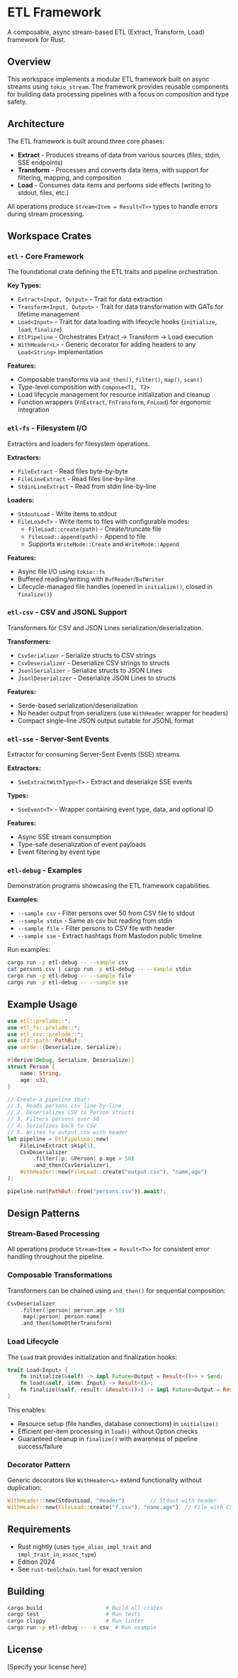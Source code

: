 # ETL Framework

A composable, async stream-based ETL (Extract, Transform, Load) framework for Rust.

## Overview

This workspace implements a modular ETL framework built on async streams using `tokio_stream`. The framework provides reusable components for building data processing pipelines with a focus on composition and type safety.

## Architecture

The ETL framework is built around three core phases:

- **Extract** - Produces streams of data from various sources (files, stdin, SSE endpoints)
- **Transform** - Processes and converts data items, with support for filtering, mapping, and composition
- **Load** - Consumes data items and performs side effects (writing to stdout, files, etc.)

All operations produce `Stream<Item = Result<T>>` types to handle errors during stream processing.

## Workspace Crates

### `etl` - Core Framework

The foundational crate defining the ETL traits and pipeline orchestration.

**Key Types:**
- `Extract<Input, Output>` - Trait for data extraction
- `Transform<Input, Output>` - Trait for data transformation with GATs for lifetime management
- `Load<Input>` - Trait for data loading with lifecycle hooks (`initialize`, `load`, `finalize`)
- `EtlPipeline` - Orchestrates Extract → Transform → Load execution
- `WithHeader<L>` - Generic decorator for adding headers to any `Load<String>` implementation

**Features:**
- Composable transforms via `and_then()`, `filter()`, `map()`, `scan()`
- Type-level composition with `Compose<T1, T2>`
- Load lifecycle management for resource initialization and cleanup
- Function wrappers (`FnExtract`, `FnTransform`, `FnLoad`) for ergonomic integration

### `etl-fs` - Filesystem I/O

Extractors and loaders for filesystem operations.

**Extractors:**
- `FileExtract` - Read files byte-by-byte
- `FileLineExtract` - Read files line-by-line
- `StdinLineExtract` - Read from stdin line-by-line

**Loaders:**
- `StdoutLoad` - Write items to stdout
- `FileLoad<T>` - Write items to files with configurable modes:
  - `FileLoad::create(path)` - Create/truncate file
  - `FileLoad::append(path)` - Append to file
  - Supports `WriteMode::Create` and `WriteMode::Append`

**Features:**
- Async file I/O using `tokio::fs`
- Buffered reading/writing with `BufReader`/`BufWriter`
- Lifecycle-managed file handles (opened in `initialize()`, closed in `finalize()`)

### `etl-csv` - CSV and JSONL Support

Transformers for CSV and JSON Lines serialization/deserialization.

**Transformers:**
- `CsvSerializer` - Serialize structs to CSV strings
- `CsvDeserializer` - Deserialize CSV strings to structs
- `JsonlSerializer` - Serialize structs to JSON Lines
- `JsonlDeserializer` - Deserialize JSON Lines to structs

**Features:**
- Serde-based serialization/deserialization
- No header output from serializers (use `WithHeader` wrapper for headers)
- Compact single-line JSON output suitable for JSONL format

### `etl-sse` - Server-Sent Events

Extractor for consuming Server-Sent Events (SSE) streams.

**Extractors:**
- `SseExtractWithType<T>` - Extract and deserialize SSE events

**Types:**
- `SseEvent<T>` - Wrapper containing event type, data, and optional ID

**Features:**
- Async SSE stream consumption
- Type-safe deserialization of event payloads
- Event filtering by event type

### `etl-debug` - Examples

Demonstration programs showcasing the ETL framework capabilities.

**Examples:**
- `--sample csv` - Filter persons over 50 from CSV file to stdout
- `--sample stdin` - Same as csv but reading from stdin
- `--sample file` - Filter persons to CSV file with header
- `--sample sse` - Extract hashtags from Mastodon public timeline

Run examples:
```bash
cargo run -p etl-debug -- --sample csv
cat persons.csv | cargo run -p etl-debug -- --sample stdin
cargo run -p etl-debug -- --sample file
cargo run -p etl-debug -- --sample sse
```

## Example Usage

```rust
use etl::prelude::*;
use etl_fs::prelude::*;
use etl_csv::prelude::*;
use std::path::PathBuf;
use serde::{Deserialize, Serialize};

#[derive(Debug, Serialize, Deserialize)]
struct Person {
    name: String,
    age: u32,
}

// Create a pipeline that:
// 1. Reads persons.csv line-by-line
// 2. Deserializes CSV to Person structs
// 3. Filters persons over 50
// 4. Serializes back to CSV
// 5. Writes to output.csv with header
let pipeline = EtlPipeline::new(
    FileLineExtract.skip(1),
    CsvDeserializer
        .filter(|p: &Person| p.age > 50)
        .and_then(CsvSerializer),
    WithHeader::new(FileLoad::create("output.csv"), "name,age")
);

pipeline.run(PathBuf::from("persons.csv")).await?;
```

## Design Patterns

### Stream-Based Processing

All operations produce `Stream<Item = Result<T>>` for consistent error handling throughout the pipeline.

### Composable Transformations

Transformers can be chained using `and_then()` for sequential composition:

```rust
CsvDeserializer
    .filter(|person| person.age > 50)
    .map(|person| person.name)
    .and_then(SomeOtherTransform)
```

### Load Lifecycle

The `Load` trait provides initialization and finalization hooks:

```rust
trait Load<Input> {
    fn initialize(&self) -> impl Future<Output = Result<()>> + Send;
    fn load(&self, item: Input) -> Result<()>;
    fn finalize(&self, result: &Result<()>) -> impl Future<Output = Result<()>> + Send;
}
```

This enables:
- Resource setup (file handles, database connections) in `initialize()`
- Efficient per-item processing in `load()` without Option checks
- Guaranteed cleanup in `finalize()` with awareness of pipeline success/failure

### Decorator Pattern

Generic decorators like `WithHeader<L>` extend functionality without duplication:

```rust
WithHeader::new(StdoutLoad, "Header")        // Stdout with header
WithHeader::new(FileLoad::create("f.csv"), "name,age")  // File with CSV header
```

## Requirements

- Rust nightly (uses `type_alias_impl_trait` and `impl_trait_in_assoc_type`)
- Edition 2024
- See `rust-toolchain.toml` for exact version

## Building

```bash
cargo build                    # Build all crates
cargo test                     # Run tests
cargo clippy                   # Run linter
cargo run -p etl-debug -- -s csv  # Run example
```

## License

[Specify your license here]
